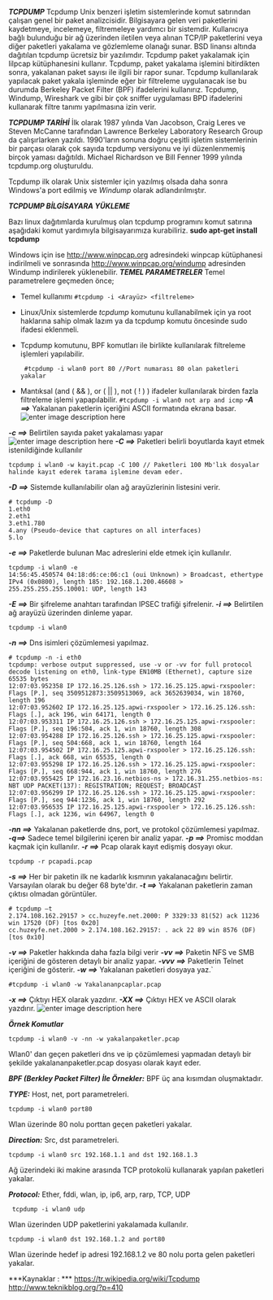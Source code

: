 ***TCPDUMP*** 
Tcpdump Unix benzeri işletim sistemlerinde komut satırından çalışan genel bir paket analizcisidir. Bilgisayara gelen veri paketlerini kaydetmeye, incelemeye, filtremeleye yardımcı bir sistemdir. Kullanıcıya bağlı bulunduğu bir ağ üzerinden iletilen veya alınan TCP/IP paketlerini veya diğer paketleri yakalama ve gözlemleme olanağı sunar. BSD linansı altında dağıtılan tcpdump ücretsiz bir yazılımdır. 
Tcpdump paket yakalamak için lilpcap kütüphanesini kullanır.
Tcpdump, paket yakalama işlemini bitirdikten sonra, yakalanan paket sayısı ile ilgili bir rapor sunar. 
Tcpdump kullanılarak yapılacak paket yakala işleminde eğer bir filtreleme uygulanacak ise bu durumda Berkeley Packet Filter (BPF) ifadelerini kullanırız. Tcpdump, Windump, Wireshark ve gibi bir çok sniffer uygulaması BPD ifadelerini kullanarak filtre tanımı yapılmasına izin verir.

***TCPDUMP TARİHİ***
İlk olarak 1987 yılında Van Jacobson, Craig Leres ve Steven McCanne tarafından Lawrence Berkeley Laboratory Research Group da çalışırlarken yazıldı. 1990'ların sonuna doğru çeşitli işletim sistemlerinin bir parçası olarak çok sayıda tcpdump versiyonu ve iyi düzenlenmemiş birçok yaması dağıtıldı. Michael Richardson ve Bill Fenner 1999 yılında tcpdump.org oluşturuldu. 

Tcpdump ilk olarak Unix sistemler için yazılmış olsada daha sonra Windows'a port edilmiş ve *Windump* olarak adlandırılmıştır.



***TCPDUMP BİLGİSAYARA YÜKLEME***

Bazı linux dağıtımlarda kurulmuş olan tcpdump programını komut satırına aşağıdaki komut yardımıyla bilgisayarımıza kurabiliriz.
**sudo apt-get install tcpdump**

 Windows için ise http://www.winpcap.org adresindeki winpcap kütüphanesi indirilmeli ve sonrasında http://www.winpcap.org/windump adresinden Windump indirilerek yüklenebilir.
***TEMEL PARAMETRELER***
Temel parametrelere geçmeden önce;

 - Temel kullanımı
	 `#tcpdump -i <Arayüz> <filtreleme>`
 - Linux/Unix sistemlerde *tcpdump* komutunu kullanabilmek için ya root haklarına sahip olmak lazım ya da tcpdump komutu öncesinde sudo ifadesi eklenmeli.
 - Tcpdump komutunu, BPF komutları ile birlikte kullanılarak filtreleme işlemleri yapılabilir.

	    #tcpdump -i wlan0 port 80 //Port numarası 80 olan paketleri yakalar

 - Mantıksal (and ( && ), or ( || ), not ( ! ) ) ifadeler kullanılarak birden fazla filtreleme işlemi yapapılabilir.
 `#tcpdump -i wlan0 not arp and icmp`
***-A ==>*** Yakalanan paketlerin içeriğini ASCII formatında ekrana basar.
![enter image description here](http://www.teknikblog.org/wp-content/uploads/2015/08/3.png)

***-c ==>*** Belirtilen sayıda paket yakalaması yapar
![enter image description here](http://www.teknikblog.org/wp-content/uploads/2015/08/2.png)
***-C ==>*** Paketleri belirli boyutlarda kayıt etmek istenildiğinde kullanılır

    tcpdump i wlan0 -w kayit.pcap -C 100 // Paketleri 100 Mb'lık dosyalar halinde kayıt ederek tarama işlemine devam eder.
***-D ==>*** Sistemde kullanılabilir olan ağ arayüzlerinin listesini verir.

    # tcpdump -D
	1.eth0
	2.eth1
	3.eth1.780
	4.any (Pseudo-device that captures on all interfaces)
	5.lo

***-e ==>*** Paketlerde bulunan Mac adreslerini elde etmek için kullanılır.

    tcpdump -i wlan0 -e
	14:56:45.450574 04:18:d6:ce:06:c1 (oui Unknown) > Broadcast, ethertype IPv4 (0x0800), length 185: 192.168.1.200.46608 > 255.255.255.255.10001: UDP, length 143

***-E ==>*** Bir şifreleme anahtarı tarafından IPSEC trafiği şifrelenir.
***-i ==>*** Belirtilen ağ arayüzü üzerinden dinleme yapar.

    tcpdump -i wlan0

***-n ==>*** Dns isimleri çözümlemesi yapılmaz.

    # tcpdump -n -i eth0
	tcpdump: verbose output suppressed, use -v or -vv for full protocol decode listening on eth0, link-type EN10MB (Ethernet), capture size 65535 bytes
	12:07:03.952358 IP 172.16.25.126.ssh > 172.16.25.125.apwi-rxspooler: Flags [P.], seq 3509512873:3509513069, ack 3652639034, win 18760, length 196
	12:07:03.952602 IP 172.16.25.125.apwi-rxspooler > 172.16.25.126.ssh: Flags [.], ack 196, win 64171, length 0
	12:07:03.953311 IP 172.16.25.126.ssh > 172.16.25.125.apwi-rxspooler: Flags [P.], seq 196:504, ack 1, win 18760, length 308
	12:07:03.954288 IP 172.16.25.126.ssh > 172.16.25.125.apwi-rxspooler: Flags [P.], seq 504:668, ack 1, win 18760, length 164
	12:07:03.954502 IP 172.16.25.125.apwi-rxspooler > 172.16.25.126.ssh: Flags [.], ack 668, win 65535, length 0
	12:07:03.955298 IP 172.16.25.126.ssh > 172.16.25.125.apwi-rxspooler: Flags [P.], seq 668:944, ack 1, win 18760, length 276
	12:07:03.955425 IP 172.16.23.16.netbios-ns > 172.16.31.255.netbios-ns: NBT UDP PACKET(137): REGISTRATION; REQUEST; BROADCAST
	12:07:03.956299 IP 172.16.25.126.ssh > 172.16.25.125.apwi-rxspooler: Flags [P.], seq 944:1236, ack 1, win 18760, length 292
	12:07:03.956535 IP 172.16.25.125.apwi-rxspooler > 172.16.25.126.ssh: Flags [.], ack 1236, win 64967, length 0

***-nn ==>*** Yakalanan paketlerde dns, port, ve protokol çözümlemesi yapılmaz.
***-q==>*** Sadece temel bilgilerini içeren bir analiz yapar.
***-p ==>*** Promisc moddan kaçmak için kullanılır.
***-r ==>*** Pcap olarak kayıt edişmiş dosyayı okur.

    tcpdump -r pcapadi.pcap

***-s ==>*** Her bir paketin ilk ne kadarlık kısmının yakalanacağını belirtir. Varsayılan olarak bu değer 68 byte'dır.
***-t ==>*** Yakalanan paketlerin zaman çıktısı olmadan görüntüler.

    # tcpdump –t 
	2.174.108.162.29157 > cc.huzeyfe.net.2000: P 3329:33 81(52) ack 11236 win 17520 (DF) [tos 0x20] 
	cc.huzeyfe.net.2000 > 2.174.108.162.29157: . ack 22 89 win 8576 (DF) [tos 0x10] 

***-v ==>*** Paketler hakkında daha fazla bilgi verir
***-vv ==>*** Paketin NFS ve SMB içeriğini de gösteren detaylı bir analiz yapar.
***-vvv ==>*** Paketlerin Telnet içeriğini de gösterir.
***-w ==>*** Yakalanan paketleri dosyaya yaz.`

    #tcpdump -i wlan0 -w Yakalananpcaplar.pcap

***-x ==>*** Çıktıyı HEX olarak yazdırır.
***-XX ==>*** Çıktıyı HEX ve ASCII olarak yazdırır.
![enter image description here](http://www.teknikblog.org/wp-content/uploads/2015/08/Terminal-root@daca-home-caner_002.png)

***Örnek Komutlar*** 

    tcpdump -i wlan0 -v -nn -w yakalanpaketler.pcap
Wlan0' dan geçen paketleri dns ve ip çözümlemesi yapmadan detaylı bir şekilde yakalananpaketler.pcap dosyası olarak kayıt eder.

***BPF (Berkley Packet Filter) İle Örnekler:*** 
BPF üç ana kısımdan oluşmaktadır.

***TYPE:*** Host, net, port   parametreleri. 
	

    tcpdump -i wlan0 port80

  Wlan üzerinde 80 nolu porttan geçen paketleri yakalar.

***Direction:*** Src, dst   parametreleri. 

    tcpdump -i wlan0 src 192.168.1.1 and dst 192.168.1.3

Ağ üzerindeki iki makine arasında TCP protokolü kullanarak yapılan paketleri yakalar.

***Protocol:*** Ether, fddi, wlan, ip, ip6, arp, rarp, TCP, UDP
	

     tcpdump -i wlan0 udp

Wlan üzerinden UDP paketlerini yakalamada kullanılır.

    tcpdump -i wlan0 dst 192.168.1.2 and port80

Wlan üzerinde hedef ip adresi 192.168.1.2 ve 80 nolu porta gelen paketleri yakalar.












***Kaynaklar : ***
 https://tr.wikipedia.org/wiki/Tcpdump
http://www.teknikblog.org/?p=410